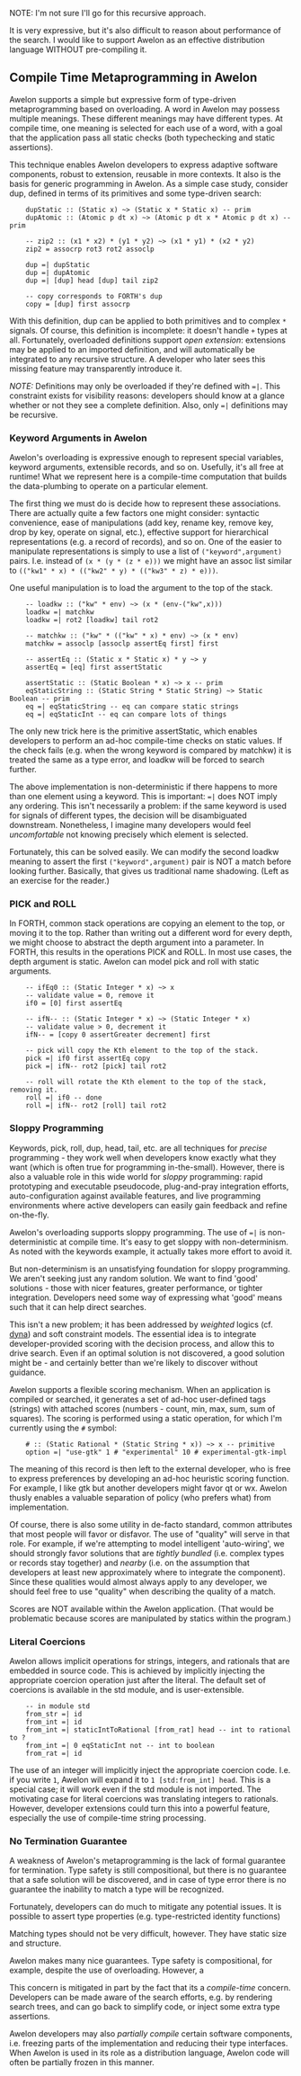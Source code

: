 
NOTE: I'm not sure I'll go for this recursive approach. 

It is very expressive, but it's also difficult to reason about performance of the search. I would like to support Awelon as an effective distribution language WITHOUT pre-compiling it. 

## Compile Time Metaprogramming in Awelon

Awelon supports a simple but expressive form of type-driven metaprogramming based on overloading. A word in Awelon may possess multiple meanings. These different meanings may have different types. At compile time, one meaning is selected for each use of a word, with a goal that the application pass all static checks (both typechecking and static assertions). 

This technique enables Awelon developers to express adaptive software components, robust to extension, reusable in more contexts. It also is the basis for generic programming in Awelon. As a simple case study, consider dup, defined in terms of its primitives and some type-driven search:

        dupStatic :: (Static x) ~> (Static x * Static x) -- prim
        dupAtomic :: (Atomic p dt x) ~> (Atomic p dt x * Atomic p dt x) -- prim

        -- zip2 :: (x1 * x2) * (y1 * y2) ~> (x1 * y1) * (x2 * y2)
        zip2 = assocrp rot3 rot2 assoclp

        dup =| dupStatic  
        dup =| dupAtomic
        dup =| [dup] head [dup] tail zip2

        -- copy corresponds to FORTH's dup
        copy = [dup] first assocrp

With this definition, dup can be applied to both primitives and to complex `*` signals. Of course, this definition is incomplete: it doesn't handle `+` types at all. Fortunately, overloaded definitions support *open extension*: extensions may be applied to an imported definition, and will automatically be integrated to any recursive structure. A developer who later sees this missing feature may transparently introduce it.

*NOTE:* Definitions may only be overloaded if they're defined with `=|`. This constraint exists for visibility reasons: developers should know at a glance whether or not they see a complete definition. Also, only `=|` definitions may be recursive.

### Keyword Arguments in Awelon

Awelon's overloading is expressive enough to represent special variables, keyword arguments, extensible records, and so on. Usefully, it's all free at runtime! What we represent here is a compile-time computation that builds the data-plumbing to operate on a particular element.

The first thing we must do is decide how to represent these associations. There are actually quite a few factors one might consider: syntactic convenience, ease of manipulations (add key, rename key, remove key, drop by key, operate on signal, etc.), effective support for hierarchical representations (e.g. a record of records), and so on. One of the easier to manipulate representations is simply to use a list of `("keyword",argument)` pairs. I.e. instead of `(x * (y * (z * e)))` we might have an assoc list similar to `(("kw1" * x) * (("kw2" * y) * (("kw3" * z) * e)))`. 

One useful manipulation is to load the argument to the top of the stack. 

        -- loadkw :: ("kw" * env) ~> (x * (env-("kw",x)))
        loadkw =| matchkw
        loadkw =| rot2 [loadkw] tail rot2

        -- matchkw :: ("kw" * (("kw" * x) * env) ~> (x * env)
        matchkw = assoclp [assoclp assertEq first] first 

        -- assertEq :: (Static x * Static x) * y ~> y 
        assertEq = [eq] first assertStatic

        assertStatic :: (Static Boolean * x) ~> x -- prim
        eqStaticString :: (Static String * Static String) ~> Static Boolean -- prim
        eq =| eqStaticString -- eq can compare static strings
        eq =| eqStaticInt -- eq can compare lots of things

The only new trick here is the primitive assertStatic, which enables developers to perform an ad-hoc compile-time checks on static values. If the check fails (e.g. when the wrong keyword is compared by matchkw) it is treated the same as a type error, and loadkw will be forced to search further. 

The above implementation is non-deterministic if there happens to more than one element using a keyword. This is important: `=|` does NOT imply any ordering. This isn't necessarily a problem: if the same keyword is used for signals of different types, the decision will be disambiguated downstream. Nonetheless, I imagine many developers would feel *uncomfortable* not knowing precisely which element is selected. 

Fortunately, this can be solved easily. We can modify the second loadkw meaning to assert the first `("keyword",argument)` pair is NOT a match before looking further. Basically, that gives us traditional name shadowing. (Left as an exercise for the reader.)

### PICK and ROLL

In FORTH, common stack operations are copying an element to the top, or moving it to the top. Rather than writing out a different word for every depth, we might choose to abstract the depth argument into a parameter. In FORTH, this results in the operations PICK and ROLL. In most use cases, the depth argument is static. Awelon can model pick and roll with static arguments.

        -- ifEq0 :: (Static Integer * x) ~> x
        -- validate value = 0, remove it
        if0 = [0] first assertEq
  
        -- ifN-- :: (Static Integer * x) ~> (Static Integer * x)
        -- validate value > 0, decrement it
        ifN-- = [copy 0 assertGreater decrement] first

        -- pick will copy the Kth element to the top of the stack. 
        pick =| if0 first assertEq copy
        pick =| ifN-- rot2 [pick] tail rot2

        -- roll will rotate the Kth element to the top of the stack, removing it.
        roll =| if0 -- done
        roll =| ifN-- rot2 [roll] tail rot2


### Sloppy Programming

Keywords, pick, roll, dup, head, tail, etc. are all techniques for *precise* programming - they work well when developers know exactly what they want (which is often true for programming in-the-small). However, there is also a valuable role in this wide world for *sloppy* programming: rapid prototyping and executable pseudocode, plug-and-pray integration efforts, auto-configuration against available features, and live programming environments where active developers can easily gain feedback and refine on-the-fly.

Awelon's overloading supports sloppy programming. The use of `=|` is non-deterministic at compile time. It's easy to get sloppy with non-determinism. As noted with the keywords example, it actually takes more effort to avoid it.

But non-determinism is an unsatisfying foundation for sloppy programming. We aren't seeking just any random solution. We want to find 'good' solutions - those with nicer features, greater performance, or tighter integration. Developers need some way of expressing what 'good' means such that it can help direct searches. 

This isn't a new problem; it has been addressed by *weighted* logics (cf. [dyna](http://www.dyna.org/)) and soft constraint models. The essential idea is to integrate developer-provided scoring with the decision process, and allow this to drive search. Even if an optimal solution is not discovered, a good solution might be - and certainly better than we're likely to discover without guidance.

Awelon supports a flexible scoring mechanism. When an application is compiled or searched, it generates a set of ad-hoc user-defined tags (strings) with attached scores (numbers - count, min, max, sum, sum of squares). The scoring is performed using a static operation, for which I'm currently using the `#` symbol:

        # :: (Static Rational * (Static String * x)) ~> x -- primitive
        option =| "use-gtk" 1 # "experimental" 10 # experimental-gtk-impl

The meaning of this record is then left to the external developer, who is free to express preferences by developing an ad-hoc heuristic scoring function. For example, I like gtk but another developers might favor qt or wx. Awelon thusly enables a valuable separation of policy (who prefers what) from implementation.

Of course, there is also some utility in de-facto standard, common attributes that most people will favor or disfavor. The use of "quality" will serve in that role. For example, if we're attempting to model intelligent 'auto-wiring', we should strongly favor solutions that are *tightly bundled* (i.e. complex types or records stay together) and *nearby* (i.e. on the assumption that developers at least new approximately where to integrate the component). Since these qualities would almost always apply to any developer, we should feel free to use "quality" when describing the quality of a match.

Scores are NOT available within the Awelon application. (That would be problematic because scores are manipulated by statics within the program.)

### Literal Coercions

Awelon allows implicit operations for strings, integers, and rationals that are embedded in source code. This is achieved by implicitly injecting the appropriate coercion operation just after the literal. The default set of coercions is available in the std module, and is user-extensible.

        -- in module std 
        from_str =| id
        from_int =| id
        from_int =| staticIntToRational [from_rat] head -- int to rational to ?
        from_int =| 0 eqStaticInt not -- int to boolean
        from_rat =| id

The use of an integer will implicitly inject the appropriate coercion code. I.e. if you write `1`, Awelon will expand it to `1 [std:from_int] head`. This is a special case; it will work even if the std module is not imported. The motivating case for literal coercions was translating integers to rationals. However, developer extensions could turn this into a powerful feature, especially the use of compile-time string processing.

### No Termination Guarantee

A weakness of Awelon's metaprogramming is the lack of formal guarantee for termination. Type safety is still compositional, but there is no guarantee that a safe solution will be discovered, and in case of type error there is no guarantee the inability to match a type will be recognized.

Fortunately, developers can do much to mitigate any potential issues. It is possible to assert type properties (e.g. type-restricted identity functions) 

Matching types should not be very difficult, however. They have static size and structure. 

Awelon makes many nice guarantees. Type safety is compositional, for example, despite the use of overloading. However, a

This concern is mitigated in part by the fact that its a *compile-time* concern. Developers can be made aware of the search efforts, e.g. by rendering search trees, and can go back to simplify code, or inject some extra type assertions. 

Awelon developers may also *partially compile* certain software components, i.e. freezing parts of the implementation and reducing their type interfaces. When Awelon is used in its role as a distribution language, Awelon code will often be partially frozen in this manner. 


